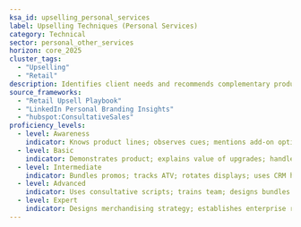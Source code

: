 ```yaml
---
ksa_id: upselling_personal_services
label: Upselling Techniques (Personal Services)
category: Technical
sector: personal_other_services
horizon: core_2025
cluster_tags:
  - "Upselling"
  - "Retail"
description: Identifies client needs and recommends complementary products or premium upgrades to enhance experience and increase average ticket size ethically.
source_frameworks:
  - "Retail Upsell Playbook"
  - "LinkedIn Personal Branding Insights"
  - "hubspot:ConsultativeSales"
proficiency_levels:
  - level: Awareness
    indicator: Knows product lines; observes cues; mentions add-on options during checkout.
  - level: Basic
    indicator: Demonstrates product; explains value of upgrades; handles objections; and secures consent.
  - level: Intermediate
    indicator: Bundles promos; tracks ATV; rotates displays; uses CRM history to tailor recommendations.
  - level: Advanced
    indicator: Uses consultative scripts; trains team; designs bundles and loyalty incentives based on data analytics.
  - level: Expert
    indicator: Designs merchandising strategy; establishes enterprise revenue-optimization strategy and trains staff network-wide.
---
```

